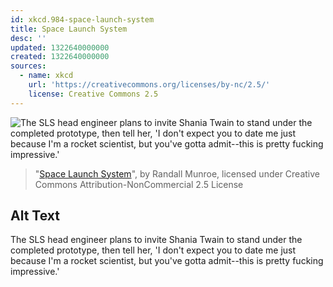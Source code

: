 ```yaml
---
id: xkcd.984-space-launch-system
title: Space Launch System
desc: ''
updated: 1322640000000
created: 1322640000000
sources:
  - name: xkcd
    url: 'https://creativecommons.org/licenses/by-nc/2.5/'
    license: Creative Commons 2.5
---
```

![The SLS head engineer plans to invite Shania Twain to stand under the completed prototype, then tell her, 'I don't expect you to date me just because I'm a rocket scientist, but you've gotta admit--this is pretty fucking impressive.'](https://imgs.xkcd.com/comics/space_launch_system.png)
> "[Space Launch System](https://xkcd.com/984/)", by Randall Munroe, licensed under Creative Commons Attribution-NonCommercial 2.5 License

## Alt Text
The SLS head engineer plans to invite Shania Twain to stand under the completed prototype, then tell her, 'I don't expect you to date me just because I'm a rocket scientist, but you've gotta admit--this is pretty fucking impressive.'
